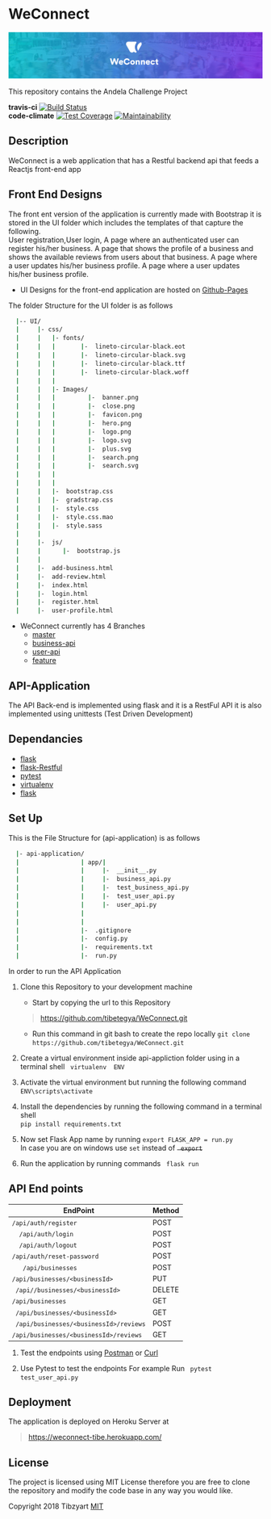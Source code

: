 # WeConnect 
![banner](./UI/css/Images/banner.png)

This repository contains the Andela Challenge Project


**travis-ci** [![Build Status](https://travis-ci.org/tibetegya/WeConnect.svg?branch=business-api)](https://travis-ci.org/tibetegya/WeConnect)       
 **code-climate** [![Test Coverage](https://api.codeclimate.com/v1/badges/3dbd33931a68c9f94865/test_coverage)](https://codeclimate.com/github/tibetegya/WeConnect/test_coverage)
 [![Maintainability](https://api.codeclimate.com/v1/badges/3dbd33931a68c9f94865/maintainability)](https://codeclimate.com/github/tibetegya/WeConnect/maintainability)

## Description

WeConnect is a web application that has a Restful backend api that feeds a Reactjs front-end app

## Front End Designs

The front ent version of the application is currently made with Bootstrap it is stored in the 
UI folder which includes the templates of that capture the following.<br>
    User registration,User login, A page where an authenticated user can register his/her business.
    A page that shows the profile of a business and shows the available reviews from users about  that business.
    A page  where a user updates his/her business profile.
    A page  where a user updates his/her business profile.
- UI Designs for the front-end application are hosted on [Github-Pages](http://www.tibetegya.com/WeConnect/)

The folder Structure for the UI folder is as follows
```bash
  |-- UI/
  |     |- css/
  |     |   |- fonts/ 
  |     |   |       |-  lineto-circular-black.eot
  |     |   |       |-  lineto-circular-black.svg
  |     |   |       |-  lineto-circular-black.ttf
  |     |   |       |-  lineto-circular-black.woff
  |     |   |
  |     |   |- Images/
  |     |   |         |-  banner.png
  |     |   |         |-  close.png
  |     |   |         |-  favicon.png
  |     |   |         |-  hero.png
  |     |   |         |-  logo.png
  |     |   |         |-  logo.svg
  |     |   |         |-  plus.svg
  |     |   |         |-  search.png
  |     |   |         |-  search.svg
  |     |   |
  |     |   |
  |     |   |-  bootstrap.css
  |     |   |-  gradstrap.css
  |     |   |-  style.css
  |     |   |-  style.css.mao
  |     |   |-  style.sass
  |     |
  |     |-  js/
  |     |      |-  bootstrap.js
  |     |
  |     |-  add-business.html
  |     |-  add-review.html
  |     |-  index.html
  |     |-  login.html
  |     |-  register.html
  |     |-  user-profile.html

```
- WeConnect currently has 4 Branches
  - [master](https://github.com/tibetegya/WeConnect/tree/master)
  - [business-api](https://github.com/tibetegya/WeConnect/tree/business-api)
  - [user-api](https://github.com/tibetegya/WeConnect/tree/feature)
  - [feature](https://github.com/tibetegya/WeConnect/tree/feature)

## API-Application 
The API Back-end is implemented using flask and it is a RestFul API it is also
implemented using unittests (Test Driven Development)
## Dependancies


  - [flask](flask.pocoo.org/)
  - [flask-Restful](https://flask-restful.readthedocs.io/)
  - [pytest](https://pytest.org/)
  - [virtualenv](https://virtualenv.pypa.io/en/stable/)
  - [flask](http://flask-jwt.readthedocs.io/en/latest/)

## Set Up

This is the File Structure for (api-application) is as follows
``` bash
  |- api-application/
  |                 | app/|
  |                 |     |-  __init__.py
  |                 |     |-  business_api.py
  |                 |     |-  test_business_api.py
  |                 |     |-  test_user_api.py
  |                 |     |-  user_api.py
  |                 |
  |                 |
  |                 |-  .gitignore
  |                 |-  config.py
  |                 |-  requirements.txt
  |                 |-  run.py


```


In order to run the API Application 

1. Clone this Repository to your development machine 
    - Start by copying the url to this Repository 
    > https://github.com/tibetegya/WeConnect.git 
    - Run this command in git bash to create the repo locally 
    ` git clone https://github.com/tibetegya/WeConnect.git `

2. Create a virtual environment inside api-appliction folder using in a terminal shell  ` virtualenv  ENV`

3. Activate the virtual environment but running the following command ` ENV\scripts\activate `
2. Install the dependencies by running the following command in a terminal shell  
` pip install requirements.txt `
5. Now set Flask App name by running  ` export FLASK_APP = run.py ` <br>
In case you are on windows use  ` set `  instead of  ~~` export`~~ 

4. Run the application by running commands ` flask run`


## API End points
| EndPoint |Method|
|-------------|-------------|
|` /api/auth/register `| POST  |
|`  /api/auth/login`|  POST |
|`  /api/auth/logout`| POST |
|` /api/auth/reset-password `| POST |
|`   /api/businesses`| POST |
|`/api/businesses/<businessId>`| PUT |
|` /api//businesses/<businessId>`| DELETE |
|`/api/businesses`| GET   |
` /api/businesses/<businessId>`| GET   |
|` /api/businesses/<businessId>/reviews`| POST  |
|`/api/businesses/<businessId>/reviews`|  GET  |


1. Test the endpoints using [Postman](https://www.getpostman.com/) or [Curl](https://curl.haxx.se/)

2. Use Pytest to test the endpoints For example Run ` pytest test_user_api.py`

## Deployment 

The application is deployed on Heroku Server at 
>https://weconnect-tibe.herokuapp.com/

## License
The project is licensed using MIT License therefore you are free to clone the repository and 
modify the code base in any way you would like. 

Copyright 2018 Tibzyart [MIT](https://www.google.com/url?sa=t&rct=j&q=&esrc=s&source=web&cd=2&cad=rja&uact=8&ved=0ahUKEwiTvrzsh9_YAhWC1hQKHekjDHYQFggzMAE&url=https%3A%2F%2Fopensource.org%2Flicenses%2FMIT&usg=AOvVaw1MsEPekvPKCIceu2jiRDy4)




